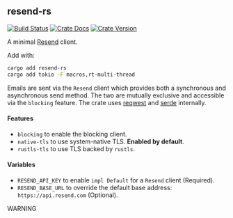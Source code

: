 ## resend-rs

[![Build Status][action-badge]][action-url]
[![Crate Docs][docs-badge]][docs-url]
[![Crate Version][crates-badge]][crates-url]

A minimal [Resend](https://resend.com) client.

Add with:

```sh
cargo add resend-rs
cargo add tokio -F macros,rt-multi-thread
```

[action-badge]: https://img.shields.io/github/actions/workflow/status/resend/resend-rs/ci.yml
[action-url]: https://github.com/resend/resend-rs/actions/workflows/ci.yml
[crates-badge]: https://img.shields.io/crates/v/resend-rs
[crates-url]: https://crates.io/crates/resend-rs
[docs-badge]: https://img.shields.io/docsrs/resend-rs
[docs-url]: https://docs.rs/resend-rs

Emails are sent via the `Resend` client which provides both a synchronous and
asynchronous send method. The two are mutually exclusive and accessible via the
`blocking` feature. The crate uses [reqwest][reqwest] and [serde][serde]
internally.

[reqwest]: https://github.com/seanmonstar/reqwest
[serde]: https://github.com/serde-rs/serde

#### Features

- `blocking` to enable the blocking client.
- `native-tls` to use system-native TLS. **Enabled by default**.
- `rustls-tls` to use TLS backed by `rustls`.

#### Variables

- `RESEND_API_KEY` to enable `impl Default` for a `Resend` client (Required).
- `RESEND_BASE_URL` to override the default base address:
  `https://api.resend.com` (Optional).
<div class="warning markdown-alert markdown-alert-warning">WARNING</div>
<!-- TODO: Mention rate limit does not work in blocking -->
